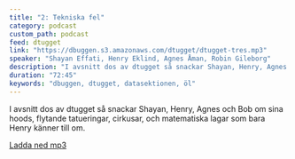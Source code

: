```yaml
---
title: "2: Tekniska fel"
category: podcast
custom_path: podcast
feed: dtugget
link: "https://dbuggen.s3.amazonaws.com/dtugget/dtugget-tres.mp3"
speaker: "Shayan Effati, Henry Eklind, Agnes Åman, Robin Gileborg"
description: "I avsnitt dos av dtugget så snackar Shayan, Henry, Agnes och Bob om sina hoods, flytande tatueringar, cirkusar, och matematiska lagar som bara Henry känner till om."
duration: "72:45"
keywords: "dbuggen, dtugget, datasektionen, öl"
---
```

<script src="/audiojs/audio.min.js"></script>
<script>
  audiojs.events.ready(function() {
    var as = audiojs.createAll();
  });
</script>

I avsnitt dos av dtugget så snackar Shayan, Henry, Agnes och Bob om sina hoods, flytande tatueringar, cirkusar, och matematiska lagar som bara Henry känner till om.

<audio src="{{ page.link }}" preload="auto"></audio>

<p class="center">
  <a class="center" href="{{ page.link }}">Ladda ned mp3</a>
</p>
